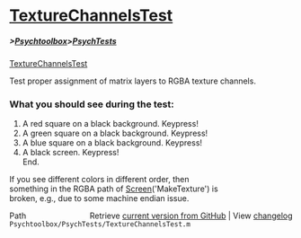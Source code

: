 # [TextureChannelsTest](TextureChannelsTest)
##### >[Psychtoolbox](Psychtoolbox)>[PsychTests](PsychTests)

[TextureChannelsTest](TextureChannelsTest)  
  
Test proper assignment of matrix layers to RGBA texture channels.  
  
### What you should see during the test:  
  
1. A red square on a black background. Keypress!  
2. A green square on a black background. Keypress!  
3. A blue square on a black background. Keypress!  
4. A black screen. Keypress!  
End.  
  
If you see different colors in different order, then  
something in the RGBA path of [Screen](Screen)('MakeTexture') is  
broken, e.g., due to some machine endian issue.  
  




<div class="code_header" style="text-align:right;">
  <span style="float:left;">Path&nbsp;&nbsp;</span> <span class="counter">Retrieve <a href=
  "https://raw.github.com/Psychtoolbox-3/Psychtoolbox-3/beta/Psychtoolbox/PsychTests/TextureChannelsTest.m">current version from GitHub</a> | View <a href=
  "https://github.com/Psychtoolbox-3/Psychtoolbox-3/commits/beta/Psychtoolbox/PsychTests/TextureChannelsTest.m">changelog</a></span>
</div>
<div class="code">
  <code>Psychtoolbox/PsychTests/TextureChannelsTest.m</code>
</div>

